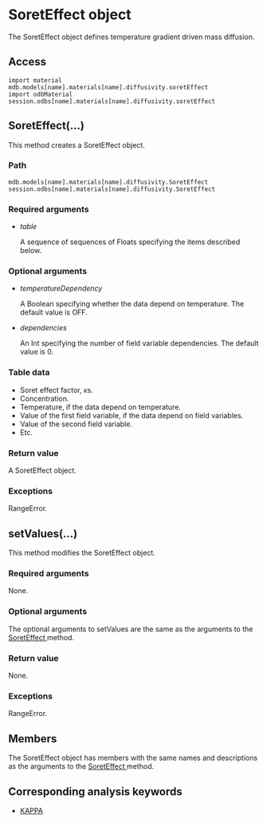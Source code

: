 # SoretEffect object

The SoretEffect object defines temperature gradient driven mass diffusion.

## Access

```
import material
mdb.models[name].materials[name].diffusivity.soretEffect
import odbMaterial
session.odbs[name].materials[name].diffusivity.soretEffect
```

## SoretEffect(...)



This method creates a SoretEffect object.



### Path

```
mdb.models[name].materials[name].diffusivity.SoretEffect
session.odbs[name].materials[name].diffusivity.SoretEffect
```

### Required arguments

- *table*

  A sequence of sequences of Floats specifying the items described below.

### Optional arguments

- *temperatureDependency*

  A Boolean specifying whether the data depend on temperature. The default value is OFF.

- *dependencies*

  An Int specifying the number of field variable dependencies. The default value is 0.

### Table data

- Soret effect factor, κs.
- Concentration.
- Temperature, if the data depend on temperature.
- Value of the first field variable, if the data depend on field variables.
- Value of the second field variable.
- Etc.

### Return value

A SoretEffect object.

### Exceptions

RangeError.



## setValues(...)



This method modifies the SoretEffect object.



### Required arguments

None.

### Optional arguments

The optional arguments to setValues are the same as the arguments to the [SoretEffect ](https://help.3ds.com/2022/english/DSSIMULIA_Established/SIMACAEKERRefMap/simaker-c-soreteffectpyc.htm?ContextScope=all#simaker-soreteffectsoreteffectpyc)method.

### Return value

None.

### Exceptions

RangeError.



## Members

The SoretEffect object has members with the same names and descriptions as the arguments to the [SoretEffect ](https://help.3ds.com/2022/english/DSSIMULIA_Established/SIMACAEKERRefMap/simaker-c-soreteffectpyc.htm?ContextScope=all#simaker-soreteffectsoreteffectpyc)method.



## Corresponding analysis keywords

- [KAPPA](https://help.3ds.com/2022/english/DSSIMULIA_Established/SIMACAEKEYRefMap/simakey-r-kappa.htm?ContextScope=all#simakey-r-kappa)